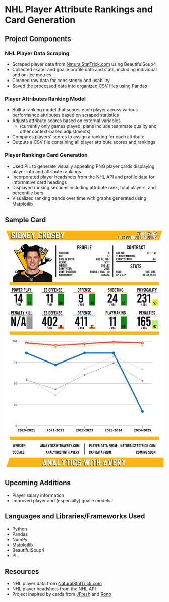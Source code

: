 # NHL Player Attribute Rankings and Card Generation

## Project Components

### NHL Player Data Scraping
- Scraped player data from [NaturalStatTrick.com](https://www.naturalstattrick.com/) using BeautifulSoup4  
- Collected skater and goalie profile data and stats, including individual and on-ice metrics  
- Cleaned raw data for consistency and usability
- Saved the processed data into organized CSV files using Pandas  

### Player Attributes Ranking Model
- Built a ranking model that scores each player across various performance attributes based on scraped statistics  
- Adjusts attribute scores based on external variables  
    - (currently only games played; plans include teammate quality and other context-based adjustments)  
- Compares players' scores to assign a ranking for each attribute  
- Outputs a CSV file containing all player attribute scores and rankings  

### Player Rankings Card Generation
- Used PIL to generate visually appealing PNG player cards displaying player info and attribute rankings  
- Incorporated player headshots from the NHL API and profile data for informative card headings  
- Displayed ranking sections including attribute rank, total players, and percentile bars  
- Visualized ranking trends over time with graphs generated using Matplotlib  

## Sample Card
![Sidney Crosby Player Card](cards/2024-2025/PIT_F_Sidney_Crosby_2024-2025.png)

## Upcoming Additions
- Player salary information  
- Improved player and (especially) goalie models  

## Languages and Libraries/Frameworks Used
- Python  
- Pandas  
- NumPy  
- Matplotlib  
- BeautifulSoup4  
- PIL  

## Resources
- NHL player data from [NaturalStatTrick.com](https://www.naturalstattrick.com)  
- NHL player headshots from the NHL API  
- Project inspired by cards from [JFresh](https://x.com/JFreshHockey/with_replies) and [Rono](https://x.com/ronoanalyst?lang=en)  
